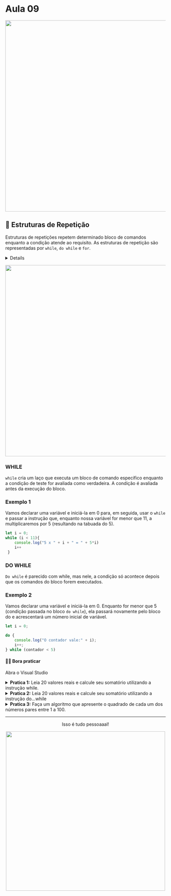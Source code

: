 # Aula 09

<p align="center">
  <img width="600" src="https://camo.githubusercontent.com/b30511722f70fde6e05fb4aec88d0e83b11484fb5e80f4557af6c5ed19767f24/68747470733a2f2f7468756d62732e6766796361742e636f6d2f41676974617465644c6f6e656c79426c61636b6275636b2d6d61782d316d622e676966">
</p> 

## 🔁 Estruturas de Repetição

Estruturas de repetições repetem determinado bloco de comandos enquanto a condição atende ao requisito. As estruturas de repetição são representadas por `while`, `do while` e `for`.

<details>
Diferença entre for, while e do while:

https://cursos.alura.com.br/forum/topico-diferenca-entre-o-while-for-do-while-e-foreach-
</details>

<p align="center">
  <img width="600" src= "https://wiki.sj.ifsc.edu.br/images/7/7c/Fig039_MCO018703.jpg"> 
 </p>
  
### WHILE

`while` cria um laço que executa um bloco de comando especifico enquanto a condição de teste for avaliada como verdadeira. A condição é avaliada antes da execução do bloco.

### Exemplo 1

Vamos declarar uma variável e iniciá-la em 0 para, em seguida, usar o `while` e passar a instrução que, enquanto nossa variável for menor que 11, a multiplicaremos por 5 (resultando na tabuada do 5).

```javascript
let i = 0;
while (i < 11){
    console.log("5 x " + i + " = " + 5*i)
    i++
 }
 ```
 
### DO WHILE

`Do while` é parecido com while, mas nele, a condição só acontece depois que os comandos do bloco forem executados.


### Exemplo 2
Vamos declarar uma variável e iniciá-la em 0. Enquanto for menor que 5 (condição passada no bloco `do while`), ela passará novamente pelo bloco do e acrescentará um número inicial de variável.

```javascript
let i = 0;

do {
    console.log("O contador vale:" + i);
    i++;
} while (contador < 5)
```

#### 🏋🏽 Bora praticar 
  Abra o Visual Studio 

  <details>
  <summary> <b>Pratica 1:</b> Leia 20 valores reais e calcule seu somatório utilizando a instrução while.</summary>
  </details>
  
 <details>  
 <summary><b>Pratica 2:</b> Leia 20 valores reais e calcule seu somatório utilizando a instrução do...while </summary>

  </details>

 <details>  
 <summary><b>Pratica 3:</b> Faça um algoritmo que apresente o quadrado de cada um dos números pares entre 1 a 100.</summary>
 </details>
 
 
 
---

<p align="center">
  Isso é tudo pessoaaal!
</p>

<p align="center">
  <img src="https://camo.githubusercontent.com/0ae622f2ae10d672df09248a9d00ec6ce16558dad1c305531cb4caf33137b784/68747470733a2f2f7468756d62732e6766796361742e636f6d2f416767726573736976654a65616c6f7573416d75726d696e6e6f772d73697a655f726573747269637465642e676966" width="500"/>
</p>
